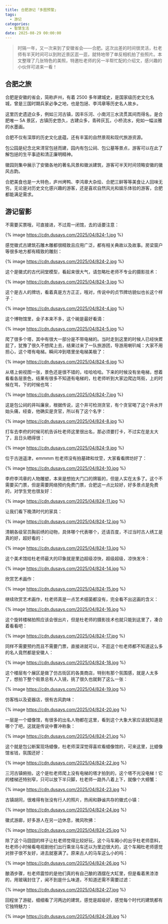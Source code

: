 ```yaml
---
title: 合肥游记「多图预警」
tags:
  - 游记
categories:
  - 智慧生活
date: 2025-08-29 00:00:00
---
```


> 时隔一年，又一次来到了安徽省会——合肥。这次出差的时间很灵活，杜老师有半天时间可以到附近景区逛一逛，就特地带了单反相机拍了些照片。本文整理了几张特色的美照，特邀杜老师的另一半帮忙配的介绍文，感兴趣的小伙伴可进来一看！

<!-- more -->

## 合肥之旅

合肥是安徽的省会，简称庐州，有着 2500 多年建城史，是国家级历史文化名城，曾是三国时期兵家必争之地，也是包拯、李鸿章等历史名人故乡。

这里历史遗迹众多，例如三河古镇，因丰乐河、小南河三水流贯其间而得名，是合肥唯一 5A 景区，古镇历史悠久，古建众多，青砖灰瓦，小桥流水，宛如一幅淡雅的水墨画。

合肥不仅有深厚的历史文化底蕴，还有丰富的自然景观和现代旅游资源。

包公园是纪念北宋清官包拯而建，园内有包公祠、包公墓等景点，游客可以在此了解包拯的生平事迹和清正廉明精神。

徽园则集中展示了安徽各地的著名风景和徽派建筑，游客可半天时间领略安徽的徽风古韵。

合肥美食也是一大特色，庐州烤鸭、李鸿章大杂烩、合肥三鲜等等美食让人回味无穷。无论是对历史文化感兴趣的游客，还是喜欢自然风光和娱乐体验的游客，合肥都能满足需求。

## 游记留影

不需要买票哦，可直接进，不过周一闭馆，去的话要注意：

{% image https://cdn.dusays.com/2025/04/824-1.jpg %}

感觉徽式古建筑石雕木雕都很精致且应用广泛，都有相关典故以及故事。房梁窗户等很多地方都有精致的雕刻：

{% image https://cdn.dusays.com/2025/04/824-2.jpg %}

这个是徽式的古代祠堂模型，看起来很大气，请忽略杜老师不专业的摄影技术：

{% image https://cdn.dusays.com/2025/04/824-3.jpg %}

这个是古人的牌坊，看着真是方方正正，哦对，传说中的贞节牌坊貌似也长这个样子：

{% image https://cdn.dusays.com/2025/04/824-4.jpg %}

这个博物馆里，金子本来不多，这个碗是最好看滴：

{% image https://cdn.dusays.com/2025/04/824-5.jpg %}

爬了很多个塔，其中有很大一部分是不带电梯的。当时走到这里的时候人已经快累屁了，犹豫了很久不想爬上去，结果过来了一队旅游团，导游用喇叭喊：大家不用担心，这个塔有电梯。瞬间冲到塔里坐电梯美极了：

{% image https://cdn.dusays.com/2025/04/824-6.jpg %}

从塔上俯视图一张，景色还是很不错的，哇哈哈哈。下来的时候没有坐电梯，想着看看各层景色，结果有很多不知道有电梯的，杜老师听到大家边爬边骂街，上的时候在骂，下的时候也骂：

{% image https://cdn.dusays.com/2025/04/824-7.jpg %}

这是包公祠的井叫廉泉，根据传说，这个井可检测贪官，有个贪官喝了这个井水开始头痛，经查，他确实是贪官，所以有了这个名字：

{% image https://cdn.dusays.com/2025/04/824-8.jpg %}

打车去李府的时候司机告诉杜老师这里很出名，那必须要打卡，不过实在是太大了，且日头晒得很：

{% image https://cdn.dusays.com/2025/04/824-9.jpg %}

位于古逍遥津，emmmm 杜老师没有拍墓碑和坟茔，大家看看牌坊好了：

{% image https://cdn.dusays.com/2025/04/824-10.jpg %}

李府李鸿章的人物雕塑，本来是想拍大门口的牌匾的，但是人实在太多了。这个不需要买门票，但是需要网络预约免费门票，合肥这一点比较好，好多景点是免费的，对学生党也很友好：

{% image https://cdn.dusays.com/2025/04/824-11.jpg %}

让我们看下晚清时代的家具：

{% image https://cdn.dusays.com/2025/04/824-12.jpg %}

清朝各级官员胸前绣的动物，具体哪个代表哪个，还请百度，不过当时古人绣工是真的好，超好看的：

{% image https://cdn.dusays.com/2025/04/824-13.jpg %}

这个美术馆给杜老师最大的印象就是里边超级凉快，超级超级，凉快发冷：

{% image https://cdn.dusays.com/2025/04/824-14.jpg %}

欣赏艺术画作：

{% image https://cdn.dusays.com/2025/04/824-15.jpg %}

继续欣赏艺术画作，杜老师真是一点艺术细菌都没有，完全看不出这画的含义：

{% image https://cdn.dusays.com/2025/04/824-16.jpg %}

这个旋转楼梯拍照应该会很出片，但是杜老师的摄影技术也就只能到这里了，凑合着看看吧：

{% image https://cdn.dusays.com/2025/04/824-17.jpg %}

同样不需要预约而且不需要门票，直接进就可以，不逛这个杜老师都不知道这么多的名人竟然都是安徽人：

{% image https://cdn.dusays.com/2025/04/824-18.jpg %}

这个楼层有个展区是做了仿古街区的各类商店，特别有那个氛围感，就是人太多了，想拍下整个街景总有人入镜，挑了很久也就剩了这么一张：

{% image https://cdn.dusays.com/2025/04/824-19.jpg %}

仿客栈以及瓷器店，很有古风韵味：

{% image https://cdn.dusays.com/2025/04/824-20.jpg %}

一层是一个蜡像馆，有很多的出名人物都在这里，看到这个大象大家应该就知道是哪个了吧，这就是传说中曹冲称象：

{% image https://cdn.dusays.com/2025/04/824-21.jpg %}

这个就是包公断案现场蜡像，杜老师深深觉得喜欢看蜡像馆的，可来这里，比蜡像馆省钱，氛围还好：

{% image https://cdn.dusays.com/2025/04/824-22.jpg %}

三河古镇俯拍，这个是杜老师爬上没有电梯的塔才拍到的，这个塔不光没电梯！它的楼梯还特别窄，只可以放下半只脚，杜老师一路外八着上下，就像个大螃蟹：

{% image https://cdn.dusays.com/2025/04/824-23.jpg %}

古镇胡同，很难得有张没有行人的照片，热闹和静谧共存的徽式小镇：

{% image https://cdn.dusays.com/2025/04/824-24.jpg %}

徽式游廊，好多游人在另一边休息，微风吹拂：

{% image https://cdn.dusays.com/2025/04/824-25.jpg %}

除了这个马囧囧的样子让杜老师觉得比较好玩，这个马车厢小的出乎杜老师意料，杜老师小时候看电视剧他们出行乘坐马车还以为里边很大的，这个车厢杜老师感觉对胖子很不友好，进去就塞满了。原来古人的马车这么小的吗：

{% image https://cdn.dusays.com/2025/04/824-26.jpg %}

酿酒步骤，杜老师震惊的是他们真的有自己酿的酒摆在大缸里，但是看着黑漆漆的，用玻璃封住了，闻不到是什么味道，不知道还需不需要过滤：

{% image https://cdn.dusays.com/2025/04/824-27.jpg %}

回程坐了游艇，细细看了河两边的建筑，感觉是超级好，感觉每个时代的建筑都有它独特魅力：

{% image https://cdn.dusays.com/2025/04/824-28.jpg %}
